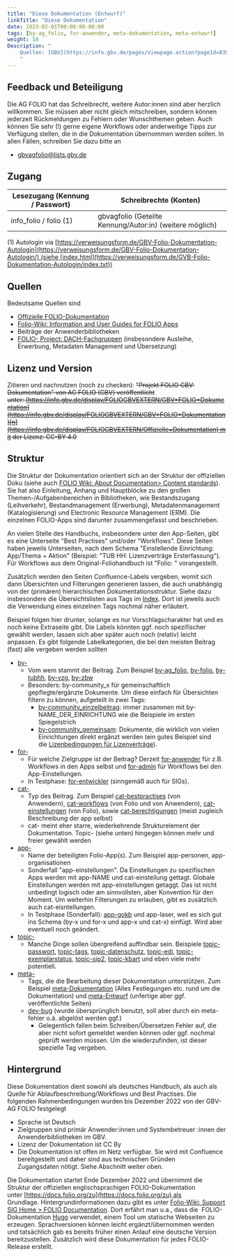 ```yaml
---
title: "Diese Dokumentation (Entwurf)"
linkTitle: "Diese Dokumentation"
date: 2023-02-01T00:00:00-00:00
tags: [by-ag_folio, for-anwender, meta-dokumentation, meta-entwurf]
weight: 10
Description: "
    Quellen: [GBV](https://info.gbv.de/pages/viewpage.action?pageId=839909381)
    "
---
```


## Feedback und Beteiligung

Die AG FOLIO hat das Schreibrecht, weitere Autor:innen sind aber herzlich willkommen. Sie müssen aber nicht gleich mitschreiben, sondern können jederzeit Rückmeldungen zu Fehlern oder Wunschthemen geben. Auch können Sie sehr (!) gerne eigene Workflows oder anderweitige Tipps zur Verfügung stellen, die in die Dokumentation übernommen werden sollen. In allen Fällen, schreiben Sie dazu bitte an

* [gbvagfolio@lists.gbv.de](mailto:gbvagfolio@lists.gbv.de)

## Zugang
| Lesezugang (Kennung / Passwort) | Schreibrechte (Konten)                                   |
|---------------------------------|----------------------------------------------------------|
| info_folio / folio (1)          | gbvagfolio (Geteilte Kennung/Autor:in) (weitere möglich) |

(1) Autologin via [https://verweisungsform.de/GBV-Folio-Dokumentation-Autologin](https://verweisungsform.de/GBV-Folio-Dokumentation-Autologin/) (siehe [index.html](https://verweisungsform.de/GVB-Folio-Dokumentation-Autologin/index.txt))

## Quellen

Bedeutsame Quellen sind

* [Offizielle FOLIO-Dokumentation](https://docs.folio.org/)
* [Folio-Wiki: Information and User Guides for FOLIO Apps](https://wiki.folio.org/display/FOLIOtips/Information+and+User+Guides+for+FOLIO+Apps)
* Beiträge der Anwenderbibliotheken
* [FOLIO- Project: DACH-Fachgruppen](https://wiki.folio.org/display/Deutsche/D-A-CH+-Fachgruppen?src=contextnavpagetreemode) (insbesondere Ausleihe, Erwerbung, Metadaten Management und Übersetzung)

## Lizenz und Version

Zitieren und nachnutzen (noch zu checken): <strike>
"Projekt FOLIO GBV: Dokumentation" von AG FOLIO (GBV) veröffentlicht unter: [https://info.gbv.de/display/FOLIOGBVEXTERN/GBV+FOLIO+Dokumentation](https://info.gbv.de/display/FOLIOGBVEXTERN/GBV+FOLIO+Dokumentation)[n](https://info.gbv.de/display/FOLIOGBVEXTERN/Offizielle+Dokumentation) mit der Lizenz: CC-BY 4.0</strike>

## Struktur

Die Struktur der Dokumentation orientiert sich an der Struktur der offiziellen Doku (siehe auch [FOLIO Wiki: About Documentation> Content standards](https://wiki.folio.org/display/SS/FOLIO+Documentation)). Sie hat also Einleitung, Anhang und Hauptblöcke zu den großen Themen-/Aufgabenbereichen in Bibliotheken, wie Bestandszugang (Leihverkehr), Bestandmanagement (Erwerbung), Metadatenmanagement (Katalogisierung) und Electronic Resource Management (ERM). Die einzelnen FOLIO-Apps sind darunter zusammengefasst und beschrieben.

An vielen Stelle des Handbuchs, insbesondere unter den App-Seiten, gibt es eine Unterseite "Best Practises" und/oder "Workflows". Diese Seiten haben jeweils Unterseiten, nach dem Schema "Einstellende Einrichtung: App/Thema + Aktion" (Beispiel: "TUB HH: Lizenzverträge Ersterfassung"). Für Workflows aus dem Original-Foliohandbuch ist "Folio: " vorangestellt.

Zusätzlich werden den Seiten Confluence-Labels vergeben, womit sich dann Übersichten und Filterungen generieren lassen, die auch unabhängig von der (primären) hierarchischen Dokumentationsstruktur. Siehe dazu insbesondere die Übersichtslisten aus Tags im [Index](https://info.gbv.de/display/FOLIOGBVEXTERN/Index). Dort ist jeweils auch die Verwendung eines einzelnen Tags nochmal näher erläutert.

Beispiel folgen hier drunter, solange es nur Vorschlagscharakter hat und es noch keine Extraseite gibt. Die Labels könnten ggf. noch spezifischer gewählt werden, lassen sich aber später auch noch (relativ) leicht anpassen. Es gibt folgende Labelkategorien, die bei den meisten Beitrag (fast) alle vergeben werden sollten

* [by-](https://info.gbv.de/pages/viewpage.action?pageId=849379549)
    * Vom wem stammt der Beitrag. Zum Beispiel [by-ag\_folio](https://info.gbv.de/display/FOLIOGBVEXTERN/by-AG+Folio), [by-folio](https://info.gbv.de/display/FOLIOGBVEXTERN/by-Folio), [by-tubhh](https://info.gbv.de/display/FOLIOGBVEXTERN/by-TUB+Hamburg), [by-vzg](https://info.gbv.de/display/FOLIOGBVEXTERN/by-VZG), [by-zbw](https://info.gbv.de/display/FOLIOGBVEXTERN/by-ZBW)
    * Besonders: by-community\_x für gemeinschaftlich gepflegte/ergänzte Dokumente. Um diese einfach für Übersichten filtern zu können, aufgeteilt in zwei Tags:
        * [by-community\_einzelbeitrag](https://info.gbv.de/display/FOLIOGBVEXTERN/by-Community_Einzelbeitrag): immer zusammen mit by-NAME\_DER\_EINRICHTUNG wie die Beispiele im ersten Spiegelstrich
        * [by-community\_gemeinsam](https://info.gbv.de/display/FOLIOGBVEXTERN/by-Community_Gemeinsam): Dokumente, die wirklich von vielen Einrichtungen direkt ergänzt werden (ein gutes Beispiel sind die [Lizenbedingungen für Lizenverträge](https://info.gbv.de/pages/viewpage.action?pageId=661979189)).
* [for-](https://info.gbv.de/pages/viewpage.action?pageId=849379622)
    * Für welche Zielgruppe ist der Beitrag? Derzeit [for-anwender](https://info.gbv.de/display/FOLIOGBVEXTERN/for-Anwender) für z.B. Workflows in den Apps selbst und [for-admin](https://info.gbv.de/display/FOLIOGBVEXTERN/for-Admin) für Workflows bei den App-Einstellungen.
    * In Testphase: [for-entwickler](https://info.gbv.de/display/FOLIOGBVEXTERN/for-Entwickler) (sinngemäß auch für SIGs).
* [cat-](https://info.gbv.de/pages/viewpage.action?pageId=849379568)
    * Typ des Beitrag. Zum Beispiel [cat-bestpractises](https://info.gbv.de/display/FOLIOGBVEXTERN/cat-Best+Practises) (von Anwendern), [cat-workflows](https://info.gbv.de/display/FOLIOGBVEXTERN/cat-Workflows) (von Folio und von Anwendern), [cat-einstellungen](https://info.gbv.de/display/FOLIOGBVEXTERN/cat-Einstellungen) (von Folio), sowie [cat-berechtigungen](https://info.gbv.de/display/FOLIOGBVEXTERN/cat-Berechtigungen) (meist zugleich Beschreibung der app selbst)
    * cat- meint eher starre, wiederkehrende Strukturelement der Dokumentation. Topic- (siehe unten) hingegen können mehr und freier gewählt werden
* [app-](https://info.gbv.de/pages/viewpage.action?pageId=849379634)
    * Name der beteiligten Folio-App(s). Zum Beispiel app-personen, app-organisationen
    * Sonderfall "app-einstellungen". Da Einstellungen zu spezifischen Apps werden mit app-NAME und cat-einstellung gettagt. Globale Einstellungen werden mit app-einstellungen getaggt. Das ist nicht unbedingt logisch oder am sinnvollsten, aber Konvention für den Moment. Um weiterhin Filterungen zu erlauben, gibt es zusätzlich auch cat-eisntellungen.
    * In Testphase (Sonderfall): [app-gokb](https://info.gbv.de/display/FOLIOGBVEXTERN/app-GOKb) und app-laser, weil es sich gut ins Schema (by-x und for-x und app-x und cat-x) einfügt. Wird aber eventuell noch geändert.
* [topic-](https://info.gbv.de/pages/viewpage.action?pageId=849379639)
    * Manche Dinge sollen übergreifend auffindbar sein. Beispiele [topic-passwort](https://info.gbv.de/display/FOLIOGBVEXTERN/topic-Passwort), [topic-tags](https://info.gbv.de/display/FOLIOGBVEXTERN/topic-Tags), [topic-datenschutz](https://info.gbv.de/display/FOLIOGBVEXTERN/topic-Datenschutz), [topic-edi](https://info.gbv.de/display/FOLIOGBVEXTERN/topic-Edi), [topic-exemplarstatus](https://info.gbv.de/display/FOLIOGBVEXTERN/topic-Exemplarstatus), [topic-sip2](https://info.gbv.de/display/FOLIOGBVEXTERN/topic-SIP2), [topic-kbart](https://info.gbv.de/display/FOLIOGBVEXTERN/topic-KBART) und eben viele mehr potentiell.
* [meta-](https://info.gbv.de/pages/viewpage.action?pageId=849379630)
    * Tags, die die Bearbeitung dieser Dokumentation unterstützen. Zum Beispiel [meta-Dokumentation](https://info.gbv.de/display/FOLIOGBVEXTERN/meta-Dokumentation) (Alles Festlegungen etc. rund um die Dokumentation) und [meta-Entwurf](https://info.gbv.de/display/FOLIOGBVEXTERN/meta-Entwurf) (unfertige aber ggf. veröffentlichte Seiten)
    * [dev-bug](https://info.gbv.de/pages/createpage.action?spaceKey=FOLIOGBVEXTERN&title=dev-Bugs&linkCreation=true&fromPageId=839909381) (wurde übersprünglich benutzt, soll aber durch ein meta-fehler o.ä. abgelöst werden ggf.)
        * Gelegentlich fallen beim Schreiben/Übersetzen Fehler auf, die aber nicht sofort gemeldet werden können oder ggf. nochmal geprüft werden müssen. Um die wiederzufinden, ist dieser spezielle Tag vergeben.

## Hintergrund

Diese Dokumentation dient sowohl als deutsches Handbuch, als auch als Quelle für Ablaufbeschreibung/Workflows und Best Practises. Die folgenden Rahmenbedingungen wurden bis Dezember 2022 von der GBV-AG FOLIO festgelegt

* Sprache ist Deutsch
* Zielgruppen sind primär Anwender:innen und Systembetreuer :innen der Anwenderbibliotheken im GBV.
* Lizenz der Dokumentation ist CC By
* Die Dokumentation ist offen im Netz verfügbar. Sie wird mit Confluence bereitgestellt und daher sind aus technischen Gründen Zugangsdaten nötigt. Siehe Abschnitt weiter oben.

Die Dokumentation startet Ende Dezember 2022 und übernimmt die Struktur der offiziellen englischsprachigen FOLIO-Dokumentation unter [https://docs.folio.org/zu](https://docs.folio.org/zu) als Grundlage. Hintergrundinformationen dazu gibt es unter [Folio-Wiki: Support SIG Home > FOLIO Documentation](https://wiki.folio.org/display/SS/FOLIO+Documentation). Dort erfährt man u.a., dass die  FOLIO-Dokumentation [Hugo](https://gohugo.io/) verwendet, einem Tool um statische Webseiten zu erzeugen. Sprachversionen können leicht ergänzt/übernommen werden und tatsächlich gab es bereits früher einen Anlauf eine deutsche Version bereitzustellen. Zusätzlich wird diese Dokumentation für jedes FOLIO-Release erstellt.
